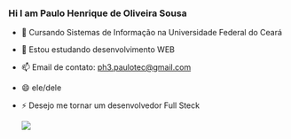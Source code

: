 ### Hi I am  Paulo Henrique de Oliveira Sousa

- 🔭 Cursando Sistemas de Informação na Universidade Federal do Ceará
- 🌱 Estou estudando desenvolvimento WEB
- 📫 Email de contato: ph3.paulotec@gmail.com
- 😄 ele/dele
- ⚡ Desejo me tornar um desenvolvedor Full Steck
  
  <a href="https://www.linkedin.com/in/paulo-henrique-oliveira-sousa-332922197/" target="_blank"><img src="https://img.shields.io/badge/-LinkedIn-%230077B5?style=for-the-badge&logo=linkedin&logoColor=white" target="_blank"></a>
